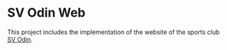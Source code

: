 # SV Odin Web

This project includes the implementation of the website of the sports club [SV Odin](https://www.sv-odin.de/).
